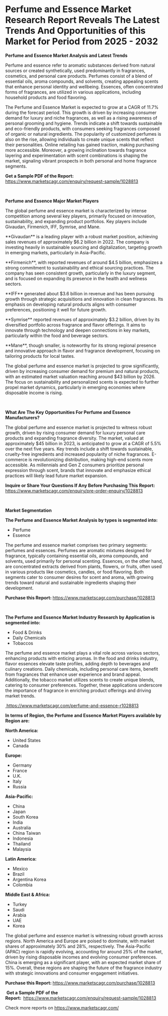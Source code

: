 <p><h1>Perfume and Essence Market Research Report Reveals The Latest Trends And Opportunities of this Market for Period from 2025 - 2032</h1></p><p><strong>Perfume and Essence Market Analysis and Latest Trends</strong></p>
<p><p>Perfume and essence refer to aromatic substances derived from natural sources or created synthetically, used predominantly in fragrances, cosmetics, and personal care products. Perfumes consist of a blend of essential oils, aroma compounds, and solvents, creating appealing scents that enhance personal identity and wellbeing. Essences, often concentrated forms of fragrances, are utilized in various applications, including household products and food flavoring.</p><p>The Perfume and Essence Market is expected to grow at a CAGR of 11.7% during the forecast period. This growth is driven by increasing consumer demand for luxury and niche fragrances, as well as a rising awareness of personal grooming and hygiene. Trends indicate a shift towards sustainable and eco-friendly products, with consumers seeking fragrances composed of organic or natural ingredients. The popularity of customized perfumes is also on the rise, allowing individuals to create unique scents that reflect their personalities. Online retailing has gained traction, making purchasing more accessible. Moreover, a growing inclination towards fragrance layering and experimentation with scent combinations is shaping the market, signaling vibrant prospects in both personal and home fragrance segments.</p></p>
<p><strong>Get a Sample PDF of the Report:&nbsp;</strong> <a href="https://www.marketscagr.com/enquiry/request-sample/1028813?utm_campaign=2467&utm_medium=2&utm_source=Github&utm_content=ia&utm_term=30032025&utm_id=perfume-and-essence">https://www.marketscagr.com/enquiry/request-sample/1028813</a></p>
<p>&nbsp;</p>
<p><strong>Perfume and Essence Major Market Players</strong></p>
<p><p>The global perfume and essence market is characterized by intense competition among several key players, primarily focused on innovation, sustainability, and expanding product portfolios. Key players include Givaudan, Firmenich, IFF, Symrise, and Mane.</p><p>**Givaudan** is a leading player with a robust market position, achieving sales revenues of approximately $6.2 billion in 2022. The company is investing heavily in sustainable sourcing and digitalization, targeting growth in emerging markets, particularly in Asia-Pacific.</p><p>**Firmenich**, with reported revenues of around $4.5 billion, emphasizes a strong commitment to sustainability and ethical sourcing practices. The company has seen consistent growth, particularly in the luxury segment, and is focused on expanding its presence in the health and wellness sectors.</p><p>**IFF** generated about $3.6 billion in revenue and has been pursuing growth through strategic acquisitions and innovation in clean fragrances. Its emphasis on developing natural products aligns with consumer preferences, positioning it well for future growth.</p><p>**Symrise** reported revenues of approximately $3.2 billion, driven by its diversified portfolio across fragrance and flavor offerings. It aims to innovate through technology and deepen connections in key markets, particularly within the food and beverage sectors.</p><p>**Mane**, though smaller, is noteworthy for its strong regional presence and innovative approach in flavor and fragrance development, focusing on tailoring products for local tastes.</p><p>The global perfume and essence market is projected to grow significantly, driven by increasing consumer demand for premium and natural products, with an estimated market valuation reaching around $43 billion by 2026. The focus on sustainability and personalized scents is expected to further propel market dynamics, particularly in emerging economies where disposable income is rising.</p></p>
<p>&nbsp;</p>
<p><strong>What Are The Key Opportunities For Perfume and Essence Manufacturers?</strong></p>
<p><p>The global perfume and essence market is projected to witness robust growth, driven by rising consumer demand for luxury personal care products and expanding fragrance diversity. The market, valued at approximately $45 billion in 2023, is anticipated to grow at a CAGR of 5.5% over the next five years. Key trends include a shift towards sustainable, cruelty-free ingredients and increased popularity of niche fragrances. E-commerce is revolutionizing distribution, making high-end scents more accessible. As millennials and Gen Z consumers prioritize personal expression through scent, brands that innovate and emphasize ethical practices will likely lead future market expansion.</p></p>
<p><strong>Inquire or Share Your Questions If Any Before Purchasing This Report:</strong> <a href="https://www.marketscagr.com/enquiry/pre-order-enquiry/1028813?utm_campaign=2467&utm_medium=2&utm_source=Github&utm_content=ia&utm_term=30032025&utm_id=perfume-and-essence">https://www.marketscagr.com/enquiry/pre-order-enquiry/1028813</a></p>
<p>&nbsp;</p>
<p><strong>Market Segmentation</strong></p>
<p><strong>The Perfume and Essence Market Analysis by types is segmented into:</strong></p>
<p><ul><li>Perfume</li><li>Essence</li></ul></p>
<p><p>The perfume and essence market comprises two primary segments: perfumes and essences. Perfumes are aromatic mixtures designed for fragrance, typically containing essential oils, aroma compounds, and solvents, used primarily for personal scenting. Essences, on the other hand, are concentrated extracts derived from plants, flowers, or fruits, often used in various products like cosmetics, candles, or food flavoring. Both segments cater to consumer desires for scent and aroma, with growing trends toward natural and sustainable ingredients shaping their development.</p></p>
<p><strong>Purchase this Report:&nbsp;</strong><a href="https://www.marketscagr.com/purchase/1028813?utm_campaign=2467&utm_medium=2&utm_source=Github&utm_content=ia&utm_term=30032025&utm_id=perfume-and-essence">https://www.marketscagr.com/purchase/1028813</a></p>
<p>&nbsp;</p>
<p><strong>The Perfume and Essence Market Industry Research by Application is segmented into:</strong></p>
<p><ul><li>Food & Drinks</li><li>Daily Chemicals</li><li>Tobaccos</li></ul></p>
<p><p>The perfume and essence market plays a vital role across various sectors, enhancing products with enticing aromas. In the food and drinks industry, flavor essences elevate taste profiles, adding depth to beverages and culinary creations. Daily chemicals, including personal care items, benefit from fragrances that enhance user experience and brand appeal. Additionally, the tobacco market utilizes scents to create unique blends, catering to consumer preferences. Together, these applications underscore the importance of fragrance in enriching product offerings and driving market trends.</p></p>
<p><a href="https://www.marketscagr.com/perfume-and-essence-r1028813?utm_campaign=2467&utm_medium=2&utm_source=Github&utm_content=ia&utm_term=30032025&utm_id=perfume-and-essence">&nbsp;https://www.marketscagr.com/perfume-and-essence-r1028813</a></p>
<p><strong>In terms of Region, the Perfume and Essence Market Players available by Region are:</strong></p>
<p>
    <p> <strong> North America: </strong>
        <ul>
            <li>United States</li>
            <li>Canada</li>
        </ul>
        </p> 
    <p> <strong> Europe: </strong>
        <ul>
            <li>Germany</li>
            <li>France</li>
            <li>U.K.</li>
            <li>Italy</li>
            <li>Russia</li>
        </ul>
        </p> 
    <p> <strong> Asia-Pacific: </strong>
        <ul>
            <li>China</li>
            <li>Japan</li>
            <li>South Korea</li>
            <li>India</li>
            <li>Australia</li>
            <li>China Taiwan</li>
            <li>Indonesia</li>
            <li>Thailand</li>
            <li>Malaysia</li>
        </ul>
        </p> 
    <p> <strong> Latin America: </strong>
        <ul>
            <li>Mexico</li>
            <li>Brazil</li>
            <li>Argentina Korea</li>
            <li>Colombia</li>
        </ul>
        </p> 
    <p> <strong> Middle East & Africa: </strong>
        <ul>
            <li>Turkey</li>
            <li>Saudi</li>
            <li>Arabia</li>
            <li>UAE</li>
            <li>Korea</li>
        </ul>
    </p>
    </p>
<p><p>The global perfume and essence market is witnessing robust growth across regions. North America and Europe are poised to dominate, with market shares of approximately 30% and 28%, respectively. The Asia-Pacific (APAC) region is rapidly evolving, accounting for around 25% of the market, driven by rising disposable incomes and evolving consumer preferences. China is emerging as a significant player, with an expected market share of 15%. Overall, these regions are shaping the future of the fragrance industry with strategic innovations and consumer engagement initiatives.</p></p>
<p><strong>Purchase this Report: </strong><a href="https://www.marketscagr.com/purchase/1028813?utm_campaign=2467&utm_medium=2&utm_source=Github&utm_content=ia&utm_term=30032025&utm_id=perfume-and-essence">https://www.marketscagr.com/purchase/1028813</a></p>
<p>&nbsp;<strong>Get a Sample PDF of the Report:&nbsp;&nbsp;</strong><a href="https://www.marketscagr.com/enquiry/request-sample/1028813?utm_campaign=2467&utm_medium=2&utm_source=Github&utm_content=ia&utm_term=30032025&utm_id=perfume-and-essence">https://www.marketscagr.com/enquiry/request-sample/1028813</a></p>
<p><strong></strong></p>
<p>Check more reports on <a href="https://www.marketscagr.com/?utm_campaign=2467&utm_medium=2&utm_source=Github&utm_content=ia&utm_term=30032025&utm_id=perfume-and-essence">https://www.marketscagr.com/</a></p>